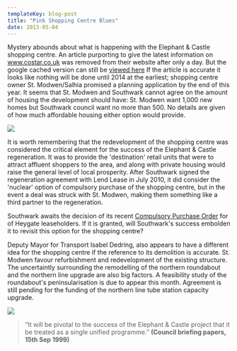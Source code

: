 ```yaml
---
templateKey: blog-post
title: "Pink Shopping Centre Blues"
date: 2013-05-04
---
```

Mystery abounds about what is happening with the Elephant & Castle shopping centre. An article purporting to give the latest information on www.costar.co.uk was removed from their website after only a day. But the google cached version can still be [viewed here](http://webcache.googleusercontent.com/search?q=cache:www.costar.co.uk/en/assets/news/2013/April/600m-Elephant--Castle-shopping-centre-plans-on-hold/) If the article is accurate it looks like nothing will be done until 2014 at the earliest; shopping centre owner St. Modwen/Salhia promised a planning application by the end of this year. It seems that St. Modwen and Southwark cannot agree on the amount of housing the development should have: St. Modwen want 1,000 new homes but Southwark council want no more than 500. No details are given of how much affordable housing either option would provide. 

![](http://www.urban75.org/photos/london/images/lon520.jpg)

It is worth remembering that the redevelopment of the shopping centre was considered the critical element for the success of the Elephant & Castle regeneration. It was to provide the 'destination' retail units that were to attract affluent shoppers to the area, and along with private housing would raise the general level of local prosperity. After Southwark signed the regeneration agreement with Lend Lease in July 2010, it did consider the 'nuclear' option of compulsory purchase of the shopping centre, but in the event a deal was struck with St. Modwen, making them something like a third partner to the regeneration. 

Southwark awaits the decision of its recent [Compulsory Purchase Order](http://heygate.github.io/img/CPOPressRelease.pdf) for of Heygate leaseholders. If it is granted, will Southwark's success embolden it to revisit this option for the shopping centre?

Deputy Mayor for Transport Isabel Dedring, also appears to have a different idea for the shopping centre if the reference to its demolition is accurate. St. Modwen favour refurbishment and redevelopment of the existing structure. The uncertaintly surrounding the remodelling of the northern roundabout and the northern line upgrade are also big factors. A feasibility study of the roundabout's peninsularisation is due to appear this month. Agreement is still pending for the funding of the northern line tube station capacity upgrade. 

![](http://www.london-se1.co.uk/news/imageuploads/1311085254_80.177.117.97.jpg)

> “It will be pivotal to the success of the Elephant & Castle project that it be treated as a single unified programme.” __(Council briefing papers, 15th Sep 1999)__

